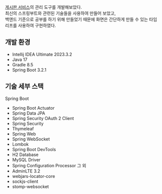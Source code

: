 [게시판 서비스](https://github.com/upbreak/project-board)의 관리 도구를 개발해보았다.
<br/>최신의 스프링부트와 관련된 기술들을 사용하여 만들어 보았고,
<br/>백앤드 기준으로 공부를 하기 위해 만들었기 때문에 화면은 간단하게 만들 수 있는 타임리프를 사용하여 구현하였다.

## 개발 환경
- Intellij IDEA Ultimate 2023.3.2
- Java 17
- Gradle 8.5
- Spring Boot 3.2.1

## 기술 세부 스택
Spring Boot
- Spring Boot Actuator
- Spring Data JPA
- Spring Security OAuth 2 Client
- Spring Security
- Thymeleaf
- Spring Web
- Spring WebSocket
- Lombok
- Spring Boot DevTools
- H2 Database
- MySQL Driver
- Spring Configuration Processor
그 외
- AdminLTE 3.2
- webjars-locator-core
- sockjs-client
- stomp-websocket
